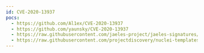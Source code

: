 ```yaml
---
id: CVE-2020-13937
pocs:
  - https://github.com/Al1ex/CVE-2020-13937
  - https://github.com/yaunsky/CVE-2020-13937
  - https://raw.githubusercontent.com/jaeles-project/jaeles-signatures/master/cves/apache-kylin-config-disclosure-cve-2020-13937.yaml
  - https://raw.githubusercontent.com/projectdiscovery/nuclei-templates/master/cves/2020/CVE-2020-13937.yaml
---
```

